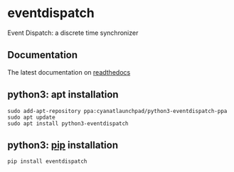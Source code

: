 # eventdispatch
Event Dispatch: a discrete time synchronizer

## Documentation

The latest documentation on [readthedocs](https://eventdispatch.readthedocs.io/en/latest/)

## python3: apt installation
```
sudo add-apt-repository ppa:cyanatlaunchpad/python3-eventdispatch-ppa
sudo apt update
sudo apt install python3-eventdispatch
```

## python3: [pip](https://pypi.org/project/eventdispatch/0.1.12/) installation
```
pip install eventdispatch
```